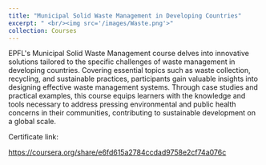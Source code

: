 ```yaml
---
title: "Municipal Solid Waste Management in Developing Countries"
excerpt: " <br/><img src='/images/Waste.png'>"
collection: Courses
---
```



EPFL's Municipal Solid Waste Management course delves into innovative solutions tailored to the specific challenges of waste management in developing countries. Covering essential topics such as waste collection, recycling, and sustainable practices, participants gain valuable insights into designing effective waste management systems. Through case studies and practical examples, this course equips learners with the knowledge and tools necessary to address pressing environmental and public health concerns in their communities, contributing to sustainable development on a global scale.

Certificate link:

https://coursera.org/share/e6fd615a2784ccdad9758e2cf74a076c
